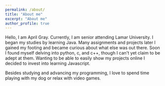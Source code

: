 ```yaml
---
permalink: /about/
title: "About me"
excerpt: "About me"
author_profile: true
---
```


Hello, I am April Gray. Currently, I am senior attending Lamar University.
I began my studies by learning Java. Many assignments and projects later
I gained my footing and became curious about what else was out there. Soon I found myself delving
into python, c, and c++, though I can't yet claim to be adept at them. Wanting to be able to easily
show my projects online I decided to invest into learning Javascript.

Besides studying and advancing my programming, I love to spend time playing with my dog or relax with video games.
